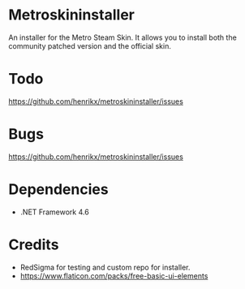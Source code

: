 # Metroskininstaller
An installer for the Metro Steam Skin. It allows you to install both the community patched version and the official skin.

# Todo
https://github.com/henrikx/metroskininstaller/issues

# Bugs
https://github.com/henrikx/metroskininstaller/issues

# Dependencies
* .NET Framework 4.6

# Credits
* RedSigma for testing and custom repo for installer.
* https://www.flaticon.com/packs/free-basic-ui-elements
